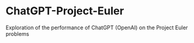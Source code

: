 # ChatGPT-Project-Euler
Exploration of the performance of ChatGPT (OpenAI) on the Project Euler problems
